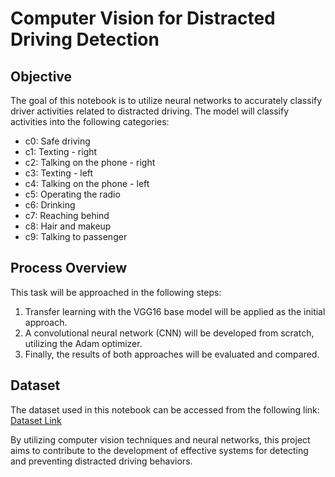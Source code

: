 # Computer Vision for Distracted Driving Detection

## Objective
The goal of this notebook is to utilize neural networks to accurately classify driver activities related to distracted driving. The model will classify activities into the following categories:

- c0: Safe driving
- c1: Texting - right
- c2: Talking on the phone - right
- c3: Texting - left
- c4: Talking on the phone - left
- c5: Operating the radio
- c6: Drinking
- c7: Reaching behind
- c8: Hair and makeup
- c9: Talking to passenger

## Process Overview
This task will be approached in the following steps:

1. Transfer learning with the VGG16 base model will be applied as the initial approach.
2. A convolutional neural network (CNN) will be developed from scratch, utilizing the Adam optimizer.
3. Finally, the results of both approaches will be evaluated and compared.

## Dataset
The dataset used in this notebook can be accessed from the following link:
[Dataset Link](https://drive.google.com/file/d/1l1pN5ZQ6gELeWR8H1uZr0V05hP3gfpg_/view?usp=sharing)

By utilizing computer vision techniques and neural networks, this project aims to contribute to the development of effective systems for detecting and preventing distracted driving behaviors.

